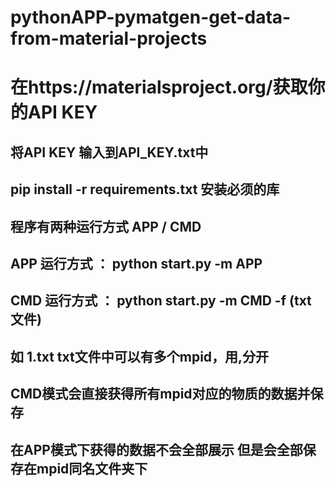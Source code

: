 # pythonAPP-pymatgen-get-data-from-material-projects

# 在https://materialsproject.org/获取你的API KEY

## 将API KEY 输入到API_KEY.txt中

## pip install -r requirements.txt 安装必须的库

## 程序有两种运行方式 APP / CMD

## APP 运行方式 ： python start.py -m APP

## CMD 运行方式 ： python start.py -m CMD -f (txt 文件)

## 如 1.txt txt文件中可以有多个mpid，用,分开

## CMD模式会直接获得所有mpid对应的物质的数据并保存



## 在APP模式下获得的数据不会全部展示 但是会全部保存在mpid同名文件夹下
